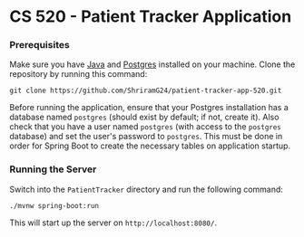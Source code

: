 # CS 520 - Patient Tracker Application

### Prerequisites

Make sure you have [Java](https://www.java.com/download/ie_manual.jsp) and [Postgres](https://www.postgresql.org/download/) installed on your machine. Clone the repository by running this command:

```
git clone https://github.com/ShriramG24/patient-tracker-app-520.git
```

Before running the application, ensure that your Postgres installation has a database named `postgres` (should exist by default; if not, create it). Also check that you have a user named `postgres` (with access to the `postgres` database) and set the user's password to `postgres`. This must be done in order for Spring Boot to create the necessary tables on application startup.

### Running the Server

Switch into the `PatientTracker` directory and run the following command:

```
./mvnw spring-boot:run
```

This will start up the server on `http://localhost:8080/`.
